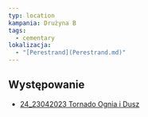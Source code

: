 ```yaml
---
typ: location
kampania: Drużyna B
tags:
  - cementary
lokalizacja:
  - "[Perestrand](Perestrand.md)"
---
```



## Występowanie
- [24_23042023 Tornado Ognia i Dusz](../sesje/24_23042023%20Tornado%20Ognia%20i%20Dusz.md)
